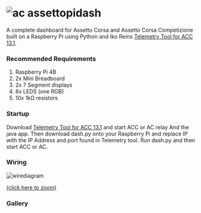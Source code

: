 # ![ac](https://raw.githubusercontent.com/resuther/assettopidash/main/resources/icon.png) assettopidash 

A complete dashboard for Assetto Corsa and Assetto Corsa Competizione built on a Raspberry Pi using Python and Iko Reins [Telemetry Tool for ACC 13.1](https://www.racedepartment.com/downloads/telemetry-tool-for-acc.34563/).

### Recommended Requirements
1. Raspberry Pi 4B
2. 2x Mini Breadboard
3. 2x 7 Segment displays
4. 8x LEDS (one RGB)
5. 10x 1kΩ resistors

### Startup
Download [Telemetry Tool for ACC 13.1](https://www.racedepartment.com/downloads/telemetry-tool-for-acc.34563/) and start ACC or AC relay And the java app. Then download dash.py onto your Raspberry Pi and replace IP with the IP Address and port found in Telemetry tool. Run dash.py and then start ACC or AC.

### Wiring 
![wirediagram](https://raw.githubusercontent.com/resuther/assettopidash/main/resources/dash_bb_scaled.png)

[(click here to zoom)](https://raw.githubusercontent.com/resuther/assettopidash/main/resources/dash_bb.png)

### Gallery
